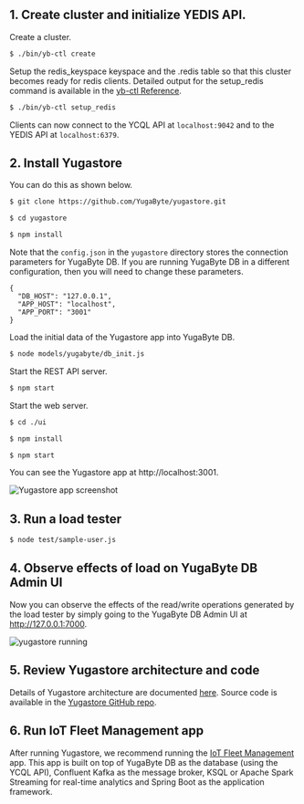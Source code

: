 ## 1. Create cluster and initialize YEDIS API.

Create a cluster.

```sh
$ ./bin/yb-ctl create
``` 

Setup the redis_keyspace keyspace and the .redis table so that this cluster becomes ready for redis clients. Detailed output for the setup_redis command is available in the [yb-ctl Reference](../../admin/yb-ctl/#setup-redis).

```sh
$ ./bin/yb-ctl setup_redis
```

Clients can now connect to the YCQL API at `localhost:9042` and to the YEDIS API at  `localhost:6379`.

## 2. Install Yugastore

You can do this as shown below.

```sh
$ git clone https://github.com/YugaByte/yugastore.git
```

```sh
$ cd yugastore
```

```sh
$ npm install
```

Note that the `config.json` in the `yugastore` directory stores the connection parameters for YugaByte DB. If you are running YugaByte DB in a different configuration, then you will need to change these parameters.

```
{
  "DB_HOST": "127.0.0.1",
  "APP_HOST": "localhost",
  "APP_PORT": "3001"
}
```

Load the initial data of the Yugastore app into YugaByte DB.
```sh
$ node models/yugabyte/db_init.js
```

Start the REST API server.

```sh
$ npm start
```

Start the web server.

```sh
$ cd ./ui
```

```sh
$ npm install
```

```sh
$ npm start
```


You can see the Yugastore app at http://localhost:3001.

![Yugastore app screenshot](/images/develop/realworld-apps/ecommerce-app/yugastore-app-screenshots.png)

## 3. Run a load tester

```sh
$ node test/sample-user.js
```

## 4. Observe effects of load on YugaByte DB Admin UI

Now you can observe the effects of the read/write operations generated by the load tester by simply going to the YugaByte DB Admin UI at http://127.0.0.1:7000.

![yugastore running](/images/quick_start/binary-yugastore-running.png)

## 5. Review Yugastore architecture and code

Details of Yugastore architecture are documented [here](../../develop/realworld-apps/ecommerce-app/). Source code is available in the [Yugastore GitHub repo](https://github.com/YugaByte/yugastore).


## 6. Run IoT Fleet Management app

After running Yugastore, we recommend running the [IoT Fleet Management](../../develop/realworld-apps/iot-spark-kafka-ksql/) app. This app is built on top of YugaByte DB as the database (using the YCQL API), Confluent Kafka as the message broker, KSQL or Apache Spark Streaming for real-time analytics and Spring Boot as the application framework.
